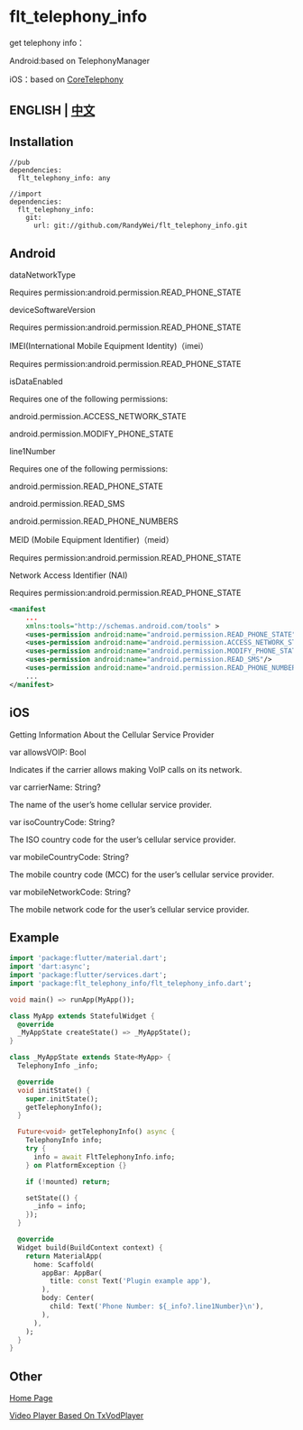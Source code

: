# flt_telephony_info

get telephony info：

Android:based on TelephonyManager

iOS：based on [CoreTelephony](https://developer.apple.com/documentation/coretelephony)


## ENGLISH    |     [中文](https://github.com/RandyWei/flt_telephony_info/blob/master/README_CN.md)

## Installation
```
//pub
dependencies:
  flt_telephony_info: any

//import
dependencies:
  flt_telephony_info:
    git:
      url: git://github.com/RandyWei/flt_telephony_info.git
```

## Android

  dataNetworkType

  Requires permission:android.permission.READ_PHONE_STATE


  deviceSoftwareVersion

  Requires permission:android.permission.READ_PHONE_STATE


  IMEI(International Mobile Equipment Identity)（imei）

  Requires permission:android.permission.READ_PHONE_STATE



  isDataEnabled

  Requires one of the following permissions:

  android.permission.ACCESS_NETWORK_STATE

  android.permission.MODIFY_PHONE_STATE


  line1Number

  Requires one of the following permissions:

  android.permission.READ_PHONE_STATE

  android.permission.READ_SMS

  android.permission.READ_PHONE_NUMBERS



  MEID (Mobile Equipment Identifier)（meid）

  Requires permission:android.permission.READ_PHONE_STATE


  Network Access Identifier (NAI)

  Requires permission:android.permission.READ_PHONE_STATE

```xml
<manifest
    ...
    xmlns:tools="http://schemas.android.com/tools" >
    <uses-permission android:name="android.permission.READ_PHONE_STATE"/>
    <uses-permission android:name="android.permission.ACCESS_NETWORK_STATE"/>
    <uses-permission android:name="android.permission.MODIFY_PHONE_STATE"/>
    <uses-permission android:name="android.permission.READ_SMS"/>
    <uses-permission android:name="android.permission.READ_PHONE_NUMBERS"/>
    ...
</manifest>
```

## iOS

Getting Information About the Cellular Service Provider

var allowsVOIP: Bool

Indicates if the carrier allows making VoIP calls on its network.

var carrierName: String?

The name of the user’s home cellular service provider.

var isoCountryCode: String?

The ISO country code for the user’s cellular service provider.

var mobileCountryCode: String?

The mobile country code (MCC) for the user’s cellular service provider.

var mobileNetworkCode: String?

The mobile network code for the user’s cellular service provider.

## Example

```dart
import 'package:flutter/material.dart';
import 'dart:async';
import 'package:flutter/services.dart';
import 'package:flt_telephony_info/flt_telephony_info.dart';

void main() => runApp(MyApp());

class MyApp extends StatefulWidget {
  @override
  _MyAppState createState() => _MyAppState();
}

class _MyAppState extends State<MyApp> {
  TelephonyInfo _info;

  @override
  void initState() {
    super.initState();
    getTelephonyInfo();
  }

  Future<void> getTelephonyInfo() async {
    TelephonyInfo info;
    try {
      info = await FltTelephonyInfo.info;
    } on PlatformException {}

    if (!mounted) return;

    setState(() {
      _info = info;
    });
  }

  @override
  Widget build(BuildContext context) {
    return MaterialApp(
      home: Scaffold(
        appBar: AppBar(
          title: const Text('Plugin example app'),
        ),
        body: Center(
          child: Text('Phone Number: ${_info?.line1Number}\n'),
        ),
      ),
    );
  }
}

```

## Other
[Home Page](https://www.bughub.dev)

[Video Player Based On TxVodPlayer](https://pub.flutter-io.cn/packages/flt_video_player)